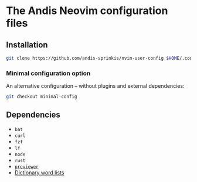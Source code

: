 # The Andis Neovim configuration files

## Installation

```sh
git clone https://github.com/andis-sprinkis/nvim-user-config $HOME/.config/nvim
```

### Minimal configuration option

An alternative configuration – without plugins and external dependencies:

```sh
git checkout minimal-config
```

## Dependencies

-   `bat`
-   `curl`
-   `fzf`
-   `lf`
-   `node`
-   `rust`
-   [`previewer`](https://github.com/andis-sprinkis/nix-user-config/blob/master/.local/bin/previewer)
-   [Dictionary word lists](https://github.com/andis-sprinkis/dict)
